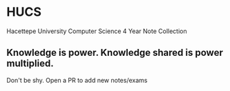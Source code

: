 # HUCS
Hacettepe University Computer Science 4 Year Note Collection

## Knowledge is power. Knowledge shared is power multiplied.
Don't be shy. Open a PR to add new notes/exams
